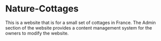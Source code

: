 # Nature-Cottages
This is a website that is for a small set of cottages in France. The Admin section of the website provides a content management system for the owners to modify the website.
